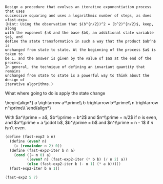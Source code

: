     Design a procedure that evolves an iterative exponentiation process that uses
    successive squaring and uses a logarithmic number of steps, as does =fast-exp=.
    (Hint: Using the observation that $(b^{n/2})^2 = (b^2)^{n/2}$, keep, along
    with the exponent $n$ and the base $b$, an additional state variable $a$, and
    define the state transformation in such a way that the product $ab^n$ is
    unchanged from state to state. At the beginning of the process $a$ is taken to
    be 1, and the answer is given by the value of $a$ at the end of the process.
    In general, the technique of defining an invariant quantity that remains
    unchanged from state to state is a powerful way to think about the design of
    iterative algorithms.)

What where going to do is apply the state change

\\begin{align\*} a \\rightarrow a^\\prime\\\\ b \\rightarrow b^\\prime\\\\ n \\rightarrow n^\\prime\\\\ \\end{align\*}

With $a^\\prime = a$, $b^\\prime = b^2$ and $n^\\prime = n/2$ if $n$ is even, and $a^\\prime = a \\cdot b$, $b^\\prime = b$ and $n^\\prime = n - 1$ if $n$ isn't even.

```scheme 
(define (fast-exp2 b n)
  (define (even? n)
    (= (remainder n 2) 0))
  (define (fast-exp2-iter b n a)
    (cond ((= n 0) a)
          ((even? n) (fast-exp2-iter (* b b) (/ n 2) a))
          (else (fast-exp2-iter b (- n 1) (* a b)))))
  (fast-exp2-iter b n 1))

(fast-exp2 5 7)
```

